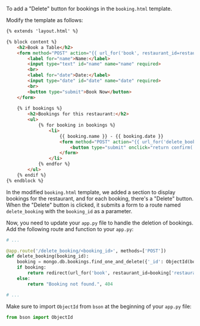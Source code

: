 To add a "Delete" button for bookings in the `booking.html` template. 

Modify the template as follows:

```html
{% extends 'layout.html' %}

{% block content %}
    <h2>Book a Table</h2>
    <form method="POST" action="{{ url_for('book', restaurant_id=restaurant_id) }}">
        <label for="name">Name:</label>
        <input type="text" id="name" name="name" required>
        <br>
        <label for="date">Date:</label>
        <input type="date" id="date" name="date" required>
        <br>
        <button type="submit">Book Now</button>
    </form>
    
    {% if bookings %}
        <h2>Bookings for this restaurant:</h2>
        <ul>
            {% for booking in bookings %}
                <li>
                    {{ booking.name }} - {{ booking.date }}
                    <form method="POST" action="{{ url_for('delete_booking', booking_id=booking._id) }}" style="display: inline;">
                        <button type="submit" onclick="return confirm('Are you sure you want to delete this booking?')">Delete</button>
                    </form>
                </li>
            {% endfor %}
        </ul>
    {% endif %}
{% endblock %}
```

In the modified `booking.html` template, we added a section to display bookings for the restaurant, and for each booking, there's a "Delete" button. When the "Delete" button is clicked, it submits a form to a route named `delete_booking` with the `booking_id` as a parameter.

Now, you need to update your `app.py` file to handle the deletion of bookings. Add the following route and function to your `app.py`:

```python
# ...

@app.route('/delete_booking/<booking_id>', methods=['POST'])
def delete_booking(booking_id):
    booking = mongo.db.bookings.find_one_and_delete({'_id': ObjectId(booking_id)})
    if booking:
        return redirect(url_for('book', restaurant_id=booking['restaurant_id']))
    else:
        return "Booking not found.", 404

# ...
```

Make sure to import `ObjectId` from `bson` at the beginning of your `app.py` file:

```python
from bson import ObjectId
```
